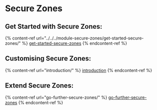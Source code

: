 # Secure Zones

## Get Started with Secure Zones:

{% content-ref url="../../../module-secure-zones/get-started-secure-zones/" %}
[get-started-secure-zones](../../../module-secure-zones/get-started-secure-zones/)
{% endcontent-ref %}

## Customising Secure Zones:

{% content-ref url="introduction/" %}
[introduction](introduction/)
{% endcontent-ref %}

## Extend Secure Zones:

{% content-ref url="go-further-secure-zones/" %}
[go-further-secure-zones](go-further-secure-zones/)
{% endcontent-ref %}
